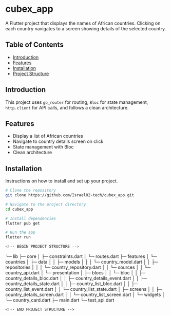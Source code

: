 # cubex_app

A Flutter project that displays the names of African countries. Clicking on each country navigates to a screen showing details of the selected country.

## Table of Contents
- [Introduction](#introduction)
- [Features](#features)
- [Installation](#installation)
- [Project Structure](#project-structure)

## Introduction
This project uses `go_router` for routing, `Bloc` for state management, `http.client` for API calls, and follows a clean architecture.

## Features
- Display a list of African countries
- Navigate to country details screen on click
- State management with Bloc
- Clean architecture

## Installation
Instructions on how to install and set up your project.

```bash
# Clone the repository
git clone https://github.com/Israel02-tech/cubex_app.git

# Navigate to the project directory
cd cubex_app

# Install dependencies
flutter pub get

# Run the app
flutter run

<!-- BEGIN PROJECT STRUCTURE -->
```
└─ lib
   ├─ core
   │  ├─ constraints.dart
   │  └─ routes.dart
   ├─ features
   │  └─ countries
   │     ├─ data
   │     │  ├─ models
   │     │  │  └─ country_model.dart
   │     │  ├─ repositories
   │     │  │  └─ country_repository.dart
   │     │  └─ sources
   │     │     └─ country_api.dart
   │     └─ presentation
   │        ├─ blocs
   │        │  └─ bloc
   │        │     ├─ country_details_bloc.dart
   │        │     ├─ country_details_event.dart
   │        │     ├─ country_details_state.dart
   │        │     ├─ country_list_bloc.dart
   │        │     ├─ country_list_event.dart
   │        │     └─ country_list_state.dart
   │        ├─ screens
   │        │  ├─ country_details_screen.dart
   │        │  └─ country_list_screen.dart
   │        └─ widgets
   │           └─ country_card.dart
   ├─ main.dart
   └─ test_api.dart

```
<!-- END PROJECT STRUCTURE -->
